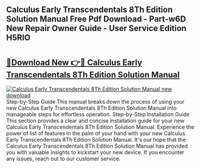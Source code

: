 ## Calculus Early Transcendentals 8Th Edition Solution Manual Free Pdf Download - Part-w6D New Repair Owner Guide - User Service Edition H5RlO

# <h2><a href="http://bc28712.oget.top/?id=Calculus+Early+Transcendentals+8Th+Edition+Solution+Manual">🔗Download New 👉🔴 Calculus Early Transcendentals 8Th Edition Solution Manual</a></h2>

[![Calculus Early Transcendentals 8Th Edition Solution Manual new download](https://i.imgur.com/5g1atiW.png)](http://bc28712.oget.top/?id=Calculus+Early+Transcendentals+8Th+Edition+Solution+Manual)
Step-by-Step Guide This manual breaks down the process of using your new Calculus Early Transcendentals 8Th Edition Solution Manual into manageable steps for effortless operation. Step-by-Step Installation Guide This section provides a clear and concise installation guide for your new Calculus Early Transcendentals 8Th Edition Solution Manual. Experience the power of list of features in the palm of your hand with your new Calculus Early Transcendentals 8Th Edition Solution Manual. It's our hope that the Calculus Early Transcendentals 8Th Edition Solution Manual has provided you with valuable insights to kickstart your new device. If you encounter any issues, reach out to our customer service.
